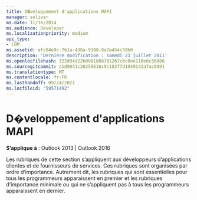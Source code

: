 ```yaml
---
title: D�veloppement d'applications MAPI
manager: soliver
ms.date: 11/16/2014
ms.audience: Developer
ms.localizationpriority: medium
api_type:
- COM
ms.assetid: efc84e9c-7b1a-438a-9308-9a7e454c59b0
description: 'Derniére modification : samedi 23 juillet 2011'
ms.openlocfilehash: 322d94d22b0081808701267c6c0ee110e6c36806
ms.sourcegitcommit: a1d9041c20256616c9c183f7d1049142a7ac6991
ms.translationtype: MT
ms.contentlocale: fr-FR
ms.lasthandoff: 09/24/2021
ms.locfileid: "59571492"
---
```

# <a name="mapi-application-development"></a>D�veloppement d'applications MAPI

  
  
**S’applique à** : Outlook 2013 | Outlook 2016 
  
Les rubriques de cette section s’appliquent aux développeurs d’applications clientes et de fournisseurs de services. Ces rubriques sont organisées par ordre d’importance. Autrement dit, les rubriques qui sont essentielles pour tous les programmeurs apparaissent en premier et les rubriques d’importance minimale ou qui ne s’appliquent pas à tous les programmeurs apparaissent en dernier.
  

